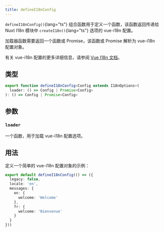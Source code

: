```yaml
---
title: defineI18nConfig
---
```


`defineI18nConfig()`{lang="ts"} 组合函数用于定义一个函数，该函数返回传递给 Nuxt I18n 模块中 `createI18n()`{lang="ts"} 选项的 vue-i18n 配置。

加载器函数需要返回一个函数或 Promise，该函数或 Promise 解析为 vue-i18n 配置对象。

有关 vue-i18n 配置的更多详细信息，请参阅 [Vue I18n 文档](https://vue-i18n.intlify.dev/api/general.html#createi18n)。

## 类型

```ts
export function defineI18nConfig<Config extends I18nOptions>(
  loader: () => Config | Promise<Config>
): () => Config | Promise<Config>
```

## 参数

### `loader`

一个函数，用于加载 vue-i18n 配置选项。

## 用法

定义一个简单的 vue-i18n 配置对象的示例：

```ts
export default defineI18nConfig(() => ({
  legacy: false,
  locale: 'en',
  messages: {
    en: {
      welcome: 'Welcome'
    },
    fr: {
      welcome: 'Bienvenue'
    }
  }
}))
```